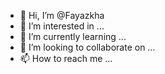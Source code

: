 - 👋 Hi, I’m @Fayazkha
- 👀 I’m interested in ...
- 🌱 I’m currently learning ...
- 💞️ I’m looking to collaborate on ...
- 📫 How to reach me ...

<!---
Fayazkha/Fayazkha is a ✨ special ✨ repository because its `README.md` (this file) appears on your GitHub profile.
You can click the Preview link to take a look at your changes.
--->
